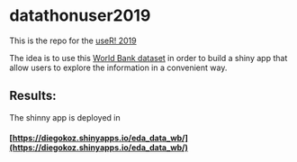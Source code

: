 # datathonuser2019

This is the repo for the [useR! 2019](user2019.r-project.org/datathon/) 

The idea is to use this [World Bank dataset](https://datacatalog.worldbank.org/dataset/health-nutrition-and-population-statistics) in order to build a shiny app that allow users to explore the information in a convenient way.

## Results:

The shinny app is deployed in 

#### [https://diegokoz.shinyapps.io/eda_data_wb/](https://diegokoz.shinyapps.io/eda_data_wb/)

